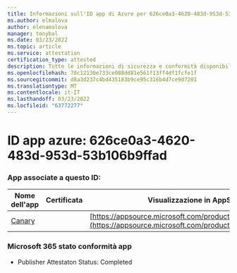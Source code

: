 ```yaml
---
title: Informazioni sull'ID app di Azure per 626ce0a3-4620-483d-953d-53b106b9ffad
ms.author: elmalova
author: elenamalova
manager: tonybal
ms.date: 03/23/2022
ms.topic: article
ms.service: attestation
certification_type: attested
description: Tutte le informazioni di sicurezza e conformità disponibili per 626ce0a3-4620-483d-953d-53b106b9ffad.
ms.openlocfilehash: 70c12130e733ce088dd81e561f13ff4df1fcfe1f
ms.sourcegitcommit: d8a3d237c4bd435183b9ce95c316b4d7ce9d7201
ms.translationtype: MT
ms.contentlocale: it-IT
ms.lasthandoff: 03/23/2022
ms.locfileid: "63772277"
---
```

# <a name="azure-app-id-626ce0a3-4620-483d-953d-53b106b9ffad"></a>ID app azure: 626ce0a3-4620-483d-953d-53b106b9ffad


### <a name="apps-associated-with-this-id"></a>App associate a questo ID:
| **Nome dell'app** | **Certificata** | **Visualizzazione in AppSource** |
|--------------|---------------|-----------------------|
| [Canary](../forward/WA200003193.md) |  | [https://appsource.microsoft.com/product/office/WA200003193](https://appsource.microsoft.com/product/office/WA200003193) |

### <a name="microsoft-365-app-compliance-status"></a>Microsoft 365 stato conformità app
- Publisher Attestaton Status: Completed
